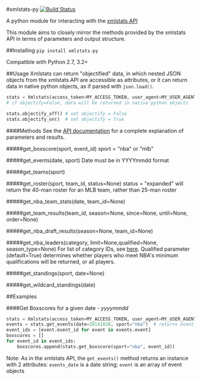 #xmlstats-py
[![Build Status](https://travis-ci.org/danielwelch/xmlstats-py.svg?branch=master)](https://travis-ci.org/danielwelch/xmlstats-py)

A python module for interacting with the [xmlstats API](https://erikberg.com/api)

This module aims to closely mirror the methods provided by the xmlstats API in terms of parameters and output structure.


##Installing
```pip install xmlstats-py```

Compatible with Python 2.7, 3.2+

##Usage
Xmlstats can return "objectified" data, in which nested JSON objects from the xmlstats API are accessible as attributes, or it can return data in native python objects, as if parsed with ```json.load()```.

```python
stats = Xmlstats(access_token=MY_ACCESS_TOKEN, user_agent=MY_USER_AGENT, objectify=True)
# if objectify=False, data will be returned in native python objects

stats.objectify_off() # set objectify = False
stats.objectify_on()  # set objectify = True
```
####Methods
See the [API documentation](https://erikberg.com/api/methods) for a complete explanation of parameters and results.

#####get_boxscore(sport, event_id)
sport = "nba" or "mlb"

#####get_events(date, sport)
Date must be in YYYYmmdd format

#####get_teams(sport)

#####get_roster(sport, team_id, status=None)
status = "expanded" will return the 40-man roster for an MLB team, rather than 25-man roster

#####get_nba_team_stats(date, team_id=None)

#####get_team_results(team_id, season=None, since=None, until=None, order=None)

#####get_nba_draft_results(season=None, team_id=None)

#####get_nba_leaders(category, limit=None,qualified=None, season_type=None)
For list of category IDs, see [here](https://erikberg.com/api/methods/nba-leaders). Qualified parameter (default=True) determines whether players who meet NBA's minimum qualifications will be returned, or all players.

#####get_standings(sport, date=None)

#####get_wildcard_standings(date)


##Examples

####Get Boxscores for a given date -  *yyyymmdd*

```python
stats = Xmlstats(access_token=MY_ACCESS_TOKEN, user_agent=MY_USER_AGENT)
events = stats.get_events(date=20141028, sport="nba")  # returns event objects for all nba events on given date
event_ids = [event.event_id for event in events.event]
boxscores = []
for event_id in event_ids:
    boxscores.append(stats.get_boxscore(sport="nba", event_id))
```
Note: As in the xmlstats API, the `get_events()` method returns an instance with 2 attributes: `events_date` is a date string; `event` is an array of event objects
